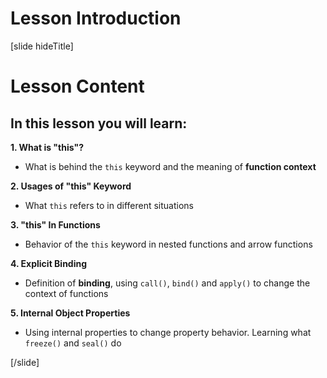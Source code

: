 # Lesson Introduction

[slide hideTitle]

# Lesson Content

## In this lesson you will learn:

**1. What is "this"?** 
- What is behind the `this` keyword and the meaning of **function context**

**2. Usages of "this" Keyword** 
- What `this` refers to in different situations

**3. "this" In Functions**
- Behavior of the `this` keyword in nested functions and arrow functions

**4. Explicit Binding**
- Definition of **binding**, using `call()`, `bind()` and `apply()` to change the context of functions

**5. Internal Object Properties**
- Using internal properties to change property behavior. Learning what `freeze()` and `seal()` do

[/slide]
